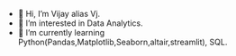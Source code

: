 - 👋 Hi, I’m Vijay alias Vj.
- 👀 I’m interested in Data Analytics.
- 🌱 I’m currently learning Python(Pandas,Matplotlib,Seaborn,altair,streamlit), SQL.

<!---
S-Vijay-vj/S-Vijay-vj is a ✨ special ✨ repository because its `README.md` (this file) appears on your GitHub profile.
You can click the Preview link to take a look at your changes.
--->

